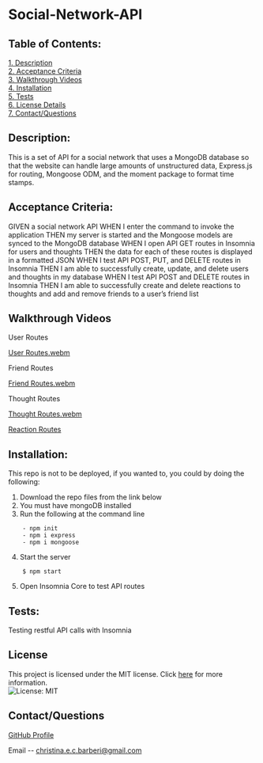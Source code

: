 # Social-Network-API

 ## Table of Contents:  
[1. Description](#Description)  
[2. Acceptance Criteria](#Acceptance-Criteria)  
[3. Walkthrough Videos](#Walkthrough-Videos)  
[4. Installation](#Installation)  
[5. Tests](#Tests)  
[6. License Details](#License-Details)    
[7. Contact/Questions](#Contact/Questions)   
 

## Description:
This is a set of API for a social network that uses a MongoDB database so that the website can handle large amounts of unstructured data, Express.js for routing, Mongoose ODM, and the moment package to format time stamps.

## Acceptance Criteria:

GIVEN a social network API
WHEN I enter the command to invoke the application
THEN my server is started and the Mongoose models are synced to the MongoDB database
WHEN I open API GET routes in Insomnia for users and thoughts
THEN the data for each of these routes is displayed in a formatted JSON
WHEN I test API POST, PUT, and DELETE routes in Insomnia
THEN I am able to successfully create, update, and delete users and thoughts in my database
WHEN I test API POST and DELETE routes in Insomnia
THEN I am able to successfully create and delete reactions to thoughts and add and remove friends to a user’s friend list

## Walkthrough Videos
User Routes

[User Routes.webm](https://user-images.githubusercontent.com/119627874/236025055-01d28d44-25ba-42bd-9df4-206ac7f3a331.webm)

Friend Routes

[Friend Routes.webm](https://user-images.githubusercontent.com/119627874/236027431-b57c9005-2a13-4e85-b8ff-6e6281f509a9.webm)

 Thought Routes
 
 [Thought Routes.webm](https://user-images.githubusercontent.com/119627874/236045777-a1789cbd-6cd4-4755-98fc-13fb0c5811cd.webm)

 
[Reaction Routes]()  

## Installation:

This repo is not to be deployed, if you wanted to, you could by doing the following:  
1. Download the repo files from the link below
2. You must have mongoDB installed
3. Run the following at the command line
```
    - npm init
    - npm i express
    - npm i mongoose
```
4. Start the server
```
    $ npm start
```
5. Open Insomnia Core to test API routes

## Tests:  

Testing restful API calls with Insomnia 

## License

This project is licensed under the MIT license. Click [here](https://opensource.org/licenses/MIT) for more information.<br>
![License: MIT](https://img.shields.io/badge/License-MIT-yellow.svg)

## Contact/Questions

[GitHub Profile](https://github.com/Christinaecb)

Email -- christina.e.c.barberi@gmail.com



